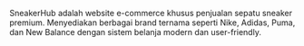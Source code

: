 SneakerHub adalah website e-commerce khusus penjualan sepatu sneaker premium. Menyediakan berbagai brand ternama seperti Nike, Adidas, Puma, dan New Balance dengan sistem belanja modern dan user-friendly.
